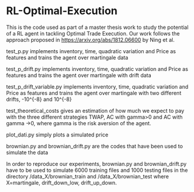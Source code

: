 # RL-Optimal-Execution

This is the code used as part of a master thesis work to study the potential of a RL agent in tackling Optimal Trade Execution.
Our work follows the approach proposed in https://arxiv.org/abs/1812.06600 by Ning et al. 

test_p.py implements inventory, time, quadratic variation and Price as features and trains the agent over martingale data 

test_p_drift.py implements inventory, time, quadratic variation and Price as features and trains the agent over martingale with drift data 

test_p_drift_variable.py implements inventory, time, quadratic variation and Price as features and trains the agent over martingale with two different drifts, -10^{-8} and 10^{-8} 

test_theoretical_costs gives an estimation of how much we expect to pay with the three different strategies TWAP, AC with gamma>0 and AC with gamma ->0, where gamma is the risk aversion of the agent. 

plot_dati.py simply plots a simulated price

brownian.py and brownian_drift.py are the codes that have been used to simulate the data 

In order to reproduce our experiments, brownian.py and brownian_drift.py have to be used to simulate 6000 training files and 1000 testing files in the directory /data_X/brownian_train and /data_X/brownian_test where X=martingale, drift_down_low, drift_up_down.
